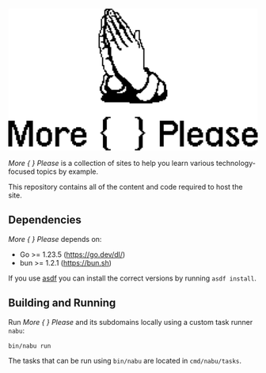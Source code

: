 ![More { } Please](https://github.com/soikes/moreplease/blob/main/sites/index/assets/logo.svg?raw=true)

_More { } Please_ is a collection of sites to help you learn various technology-focused topics by example.

This repository contains all of the content and code required to host the site.

## Dependencies

_More { } Please_ depends on:

- Go >= 1.23.5 (https://go.dev/dl/)
- bun >= 1.2.1 (https://bun.sh)

If you use [asdf](https://asdf-vm.com) you can install the correct versions by running `asdf install`.

## Building and Running

Run _More { } Please_ and its subdomains locally using a custom task runner `nabu`:

```
bin/nabu run
```

The tasks that can be run using `bin/nabu` are located in `cmd/nabu/tasks`.

